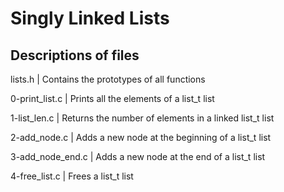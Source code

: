 # Singly Linked Lists

## Descriptions of files

lists.h | Contains the prototypes of all functions

0-print_list.c | Prints all the elements of a list_t list

1-list_len.c | Returns the number of elements in a linked list_t list

2-add_node.c | Adds a new node at the beginning of a list_t list

3-add_node_end.c | Adds a new node at the end of a list_t list

4-free_list.c | Frees a list_t list
